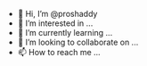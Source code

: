 - 👋 Hi, I’m @proshaddy
- 👀 I’m interested in ...
- 🌱 I’m currently learning ...
- 💞️ I’m looking to collaborate on ...
- 📫 How to reach me ...

<!---
proshaddy/proshaddy is a ✨ special ✨ repository because its `README.md` (this file) appears on your GitHub profile.
You can click the Preview link to take a look at your changes.
--->
